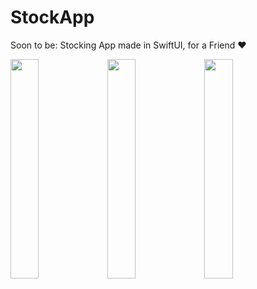 # StockApp
Soon to be: Stocking App made in SwiftUI, for a Friend ❤️

<img src="https://user-images.githubusercontent.com/12212744/144765705-3f65be8a-2a9e-4807-9ed9-edf77e51012f.PNG" width="30%" height="30%"> <img src="https://user-images.githubusercontent.com/12212744/144765699-5e8abc00-ab83-4036-91e9-2ac3ebf9bc02.PNG" width="30%" height="30%"> <img src="https://user-images.githubusercontent.com/12212744/144767870-26821fa8-6fdd-4e80-9b7f-9e223e4b3cc7.PNG"  width="30%" height="30%">
